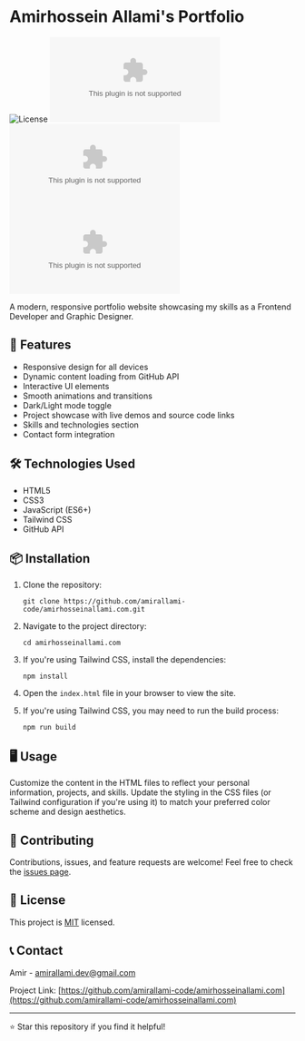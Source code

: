# Amirhossein Allami's Portfolio

![License](https://img.shields.io/badge/license-MIT-blue.svg)
![GitHub stars](https://img.shields.io/github/stars/amirallami-code/amirhosseinallami.com?style=flat)
![GitHub pull requests](https://img.shields.io/github/issues-pr/amirallami-code/amirhosseinallami.com)
![GitHub last commit](https://img.shields.io/github/last-commit/amirallami-code/amirhosseinallami.com)

A modern, responsive portfolio website showcasing my skills as a Frontend Developer and Graphic Designer.

## 🚀 Features

- Responsive design for all devices
- Dynamic content loading from GitHub API
- Interactive UI elements
- Smooth animations and transitions
- Dark/Light mode toggle
- Project showcase with live demos and source code links
- Skills and technologies section
- Contact form integration

## 🛠️ Technologies Used

- HTML5
- CSS3
- JavaScript (ES6+)
- Tailwind CSS
- GitHub API

## 📦 Installation

1. Clone the repository:
   ```
   git clone https://github.com/amirallami-code/amirhosseinallami.com.git
   ```

2. Navigate to the project directory:
   ```
   cd amirhosseinallami.com
   ```

3. If you're using Tailwind CSS, install the dependencies:
   ```
   npm install
   ```

4. Open the `index.html` file in your browser to view the site.

5. If you're using Tailwind CSS, you may need to run the build process:
   ```
   npm run build
   ```

## 🖥️ Usage

Customize the content in the HTML files to reflect your personal information, projects, and skills. Update the styling in the CSS files (or Tailwind configuration if you're using it) to match your preferred color scheme and design aesthetics.

## 🤝 Contributing

Contributions, issues, and feature requests are welcome! Feel free to check the [issues page](https://github.com/amirallami-code/amirhosseinallami.com/issues).

## 📝 License

This project is [MIT](https://choosealicense.com/licenses/mit/) licensed.

## 📞 Contact

Amir - amirallami.dev@gmail.com

Project Link: [https://github.com/amirallami-code/amirhosseinallami.com](https://github.com/amirallami-code/amirhosseinallami.com)

---

⭐ Star this repository if you find it helpful!
